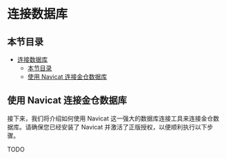 # 连接数据库

## 本节目录

- [连接数据库](#连接数据库)
  - [本节目录](#本节目录)
  - [使用 Navicat 连接金仓数据库](#使用-navicat-连接金仓数据库)

## 使用 Navicat 连接金仓数据库

接下来，我们将介绍如何使用 Navicat 这一强大的数据库连接工具来连接金仓数据库。请确保您已经安装了 Navicat 并激活了正版授权，以便顺利执行以下步骤。

TODO
